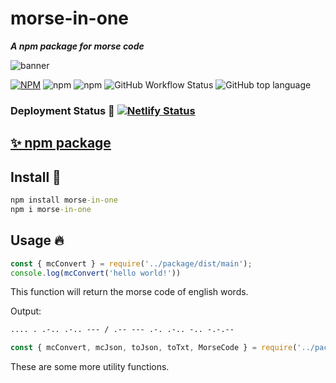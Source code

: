 # morse-in-one
***A npm package for morse code***

![banner](morse-in-one.jpg)

[![NPM](https://img.shields.io/npm/l/morse-in-one)](./LICENSE)
![npm](https://img.shields.io/npm/v/morse-in-one)
<img alt="npm" src="https://img.shields.io/npm/dw/morse-in-one">
![GitHub Workflow Status](https://img.shields.io/github/actions/workflow/status/iamBijoyKar/morse-in-one/publish.yml)
![GitHub top language](https://img.shields.io/github/languages/top/iamBijoyKar/morse-in-one)

### Deployment Status 🚀 [![Netlify Status](https://api.netlify.com/api/v1/badges/2697554f-7da8-476e-99e5-6f4f7aa55d5e/deploy-status)](https://app.netlify.com/sites/morse-in-one/deploys)

## [✨ npm package](https://www.npmjs.com/package/morse-in-one)

##  Install 🎉

```cmd
npm install morse-in-one
npm i morse-in-one
```
## Usage 🔥

```javascript
const { mcConvert } = require('../package/dist/main');
console.log(mcConvert('hello world!'))
```
This function will return the morse code of english words.

Output: 
```cmd
.... . .-.. .-.. --- / .-- --- .-. .-.. -.. -.-.--
```

```javascript
const { mcConvert, mcJson, toJson, toTxt, MorseCode } = require('../package/dist/main');
```

These are some more utility functions.
